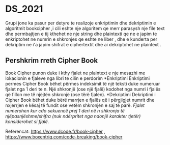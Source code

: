 # DS_2021
Grupi jone ka pasur per detyre te realizoje enkriptimin dhe dekriptimin e algoritmit bookcipher ,i cili eshte nje algoritem qe merr parasysh nje file text dhe
permbajtjen e tij   kthehet ne nje string  dhe plaintexti qe ne e japim te enkriptohet ne numrin e shkronjes qe eshte ne liber  , dhe e kunderta per dekriptim ne i'a japim shifrat e ciphertextit dhe ai dekriptohet ne plaintext .
 
## Pershkrim rreth Cipher Book
Book Cipher punon duke i kthy fjalet ne plaintext e nje mesazhi me lokacionin e fjaleve nga libri te cilin e perdorim
*Enkriptimi
Enkriptimi permes Cipher Book bëhet përmes indeksimit të një teksti duke numeruar fjalet nga 1 deri te n. Një shkronjë (ose një fjalë) kodohet nga numri i fjalës që fillon me të njëjtën shkronjë (ose tërë fjalën). 
*Dekriptimi
Dekriptimi i Cipher Book bëhet duke bërë marrjen e fjalës që i përgjigjet numrit dhe nxjerrjen e kësaj të fundit ose vetëm shkronjën e saj të parë.
*Fjalet numerohen kur cdo sekuencë prej 1 deri në n shkronja të njëpasnjëshme/shifra (nuk ndërpritet nga ndonjë karakter tjetër) konsiderohet si fjalë.*

Referencat: https://www.dcode.fr/book-cipher , https://www.boxentriq.com/code-breaking/book-cipher
